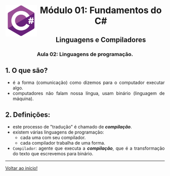 <div align="center">
<a href="https://github.com/monicaquintal" target="_blank"><img align="left" height="100" src="../../assets/logo.png" /></a>
<h1>Módulo 01: Fundamentos do C#</h1>
<h2>Linguagens e Compiladores</h2>
<h3>Aula 02: Linguagens de programação.</h3>
</div>

<div align="justify">

## 1. O que são?
- é a forma (comunicação) como dizemos para o computador executar algo.
- computadores não falam nossa língua, usam binário (linguagem de máquina).

## 2. Definições:
- este processo de "tradução" é chamado de ***compilação***.
- existem várias linguagens de programação:
  - cada uma com seu compilador.
  - cada compilador trabalha de uma forma.
- `Compilador`: agente que executa a ***compilação***, que é a transformação do texto que escrevemos para binário.

---

[Voltar ao início!](https://github.com/monicaquintal/estudandoC-)